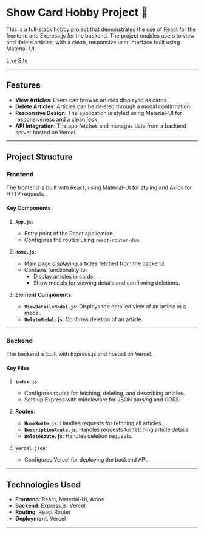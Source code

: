 # Show Card Hobby Project :tada:

This is a full-stack hobby project that demonstrates the use of React for the frontend and Express.js for the backend. The project enables users to view and delete articles, with a clean, responsive user interface built using Material-UI.

[Live Site](https://posts-show.vercel.app/)

---

## Features 

- **View Articles**: Users can browse articles displayed as cards.
- **Delete Articles**: Articles can be deleted through a modal confirmation.
- **Responsive Design**: The application is styled using Material-UI for responsiveness and a clean look.
- **API Integration**: The app fetches and manages data from a backend server hosted on Vercel.

---

## Project Structure

### Frontend

The frontend is built with React, using Material-UI for styling and Axios for HTTP requests.

#### Key Components

1. **`App.js`**:
   - Entry point of the React application.
   - Configures the routes using `react-router-dom`.

2. **`Home.js`**:
   - Main page displaying articles fetched from the backend.
   - Contains functionality to:
     - Display articles in cards.
     - Show modals for viewing details and confirming deletions.

3. **Element Components**:
   - **`ViewDetailsModal.js`**: Displays the detailed view of an article in a modal.
   - **`DeleteModal.js`**: Confirms deletion of an article.

---

### Backend

The backend is built with Express.js and hosted on Vercel.

#### Key Files

1. **`index.js`**:
   - Configures routes for fetching, deleting, and describing articles.
   - Sets up Express with middleware for JSON parsing and CORS.

2. **Routes**:
   - **`HomeRoute.js`**: Handles requests for fetching all articles.
   - **`DescriptionRoute.js`**: Handles requests for fetching article details.
   - **`DeleteRoute.js`**: Handles deletion requests.

3. **`vercel.json`**:
   - Configures Vercel for deploying the backend API.

---

## Technologies Used

- **Frontend**: React, Material-UI, Axios
- **Backend**: Express.js, Vercel
- **Routing**: React Router
- **Deployment**: Vercel

---
